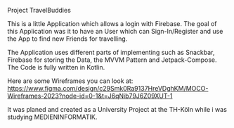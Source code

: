 Project TravelBuddies 

This is a little Application which allows a login with Firebase. The goal of this Application was it to have an User which can Sign-In/Register and use the App to find new Friends for travelling. 

The Application uses different parts of implementing such as Snackbar, Firebase for storing the Data, the MVVM Pattern and Jetpack-Compose.
The Code is fully written in Kotlin.

Here are some Wireframes you can look at:
https://www.figma.com/design/c29Smk0Ra9137HreVDghKM/MOCO-Wireframes-2023?node-id=0-1&t=J6qNib79J6Z09XUT-1


It was planed and created as a University Project at the TH-Köln while i was studying MEDIENINFORMATIK. 
